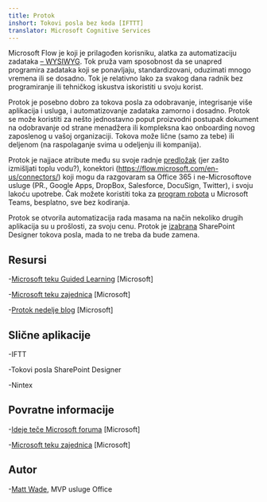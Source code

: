 ```yaml
---
title: Protok
inshort: Tokovi posla bez koda [IFTTT]
translator: Microsoft Cognitive Services
---
```



Microsoft Flow je koji je prilagođen korisniku, alatka za automatizaciju zadataka [– WYSIWYG](https://en.wikipedia.org/wiki/WYSIWYG). Tok pruža vam sposobnost da se unapred programira zadataka koji se ponavljaju, standardizovani, oduzimati mnogo vremena ili se dosadno. Tok je relativno lako za svakog dana radnik bez programiranje ili tehničkog iskustva iskoristiti u svoju korist.

Protok je posebno dobro za tokova posla za odobravanje, integrisanje više aplikacija i usluga, i automatizovanje zadataka zamorno i dosadno. Protok se može koristiti za nešto jednostavno poput proizvodni postupak dokument na odobravanje od strane menadžera ili kompleksna kao onboarding novog zaposlenog u vašoj organizaciji. Tokova može lične (samo za tebe) ili deljenom (na raspolaganje svima u odeljenju ili kompanija).

Protok je najjace atribute među su svoje radnje [predložak](https://flow.microsoft.com/en-us/templates/) (jer zašto izmišljati toplu vodu?), konektori (https://flow.microsoft.com/en-us/connectors/) koji mogu da razgovaram sa Office 365 i ne-Microsoftove usluge (PR., Google Apps, DropBox, Salesforce, DocuSign, Twitter), i svoju lakoću upotrebe. Čak možete koristiti toka za [program robota](https://blog.getbizzy.io/introducing-bizzy-templates-b191b38d2370) u Microsoft Teams, besplatno, sve bez kodiranja.

Protok se otvorila automatizacija rada masama na način nekoliko drugih aplikacija su u prošlosti, za svoju cenu. Protok je [izabrana](https://docs.microsoft.com/en-us/flow/frequently-asked-questions) SharePoint Designer tokova posla, mada to ne treba da bude zamena.

Resursi
---------

-[Microsoft teku Guided Learning](https://docs.microsoft.com/en-us/flow/guided-learning/)
    \[Microsoft\]

-[Microsoft teku zajednica](https://powerusers.microsoft.com/t5/Microsoft-Flow-Community/ct-p/FlowCommunity)
    \[Microsoft\]

-[Protok nedelje blog](https://flow.microsoft.com/en-us/blog/category/flow-of-the-week/)
    \[Microsoft\]

Slične aplikacije
--------------------

-IFTT

-Tokovi posla SharePoint Designer

-Nintex

Povratne informacije
--------------------

-[Ideje teče Microsoft foruma](https://powerusers.microsoft.com/t5/Flow-Ideas/idb-p/FlowIdeas)
    \[Microsoft\]

-[Microsoft teku zajednica](https://powerusers.microsoft.com/t5/Microsoft-Flow-Community/ct-p/FlowCommunity)
    \[Microsoft\]

Autor
---------

-[Matt Wade](https://www.linkedin.com/in/thatmattwade/), MVP usluge Office


